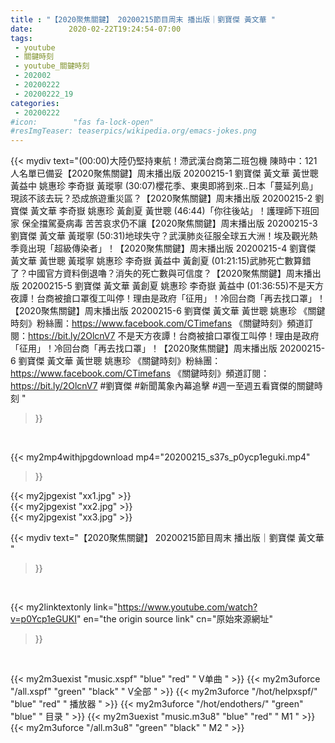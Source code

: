```yaml
---
title : "【2020聚焦關鍵】 20200215節目周末 播出版｜劉寶傑 黃文華 "
date:        2020-02-22T19:24:54-07:00
tags:
 - youtube
 - 關鍵時刻
 - youtube_關鍵時刻
 - 202002
 - 20200222
 - 20200222_19
categories:
 - 20200222
#icon:        "fas fa-lock-open"
#resImgTeaser: teaserpics/wikipedia.org/emacs-jokes.png
---
```


{{< mydiv text="(00:00)大陸仍堅持東航！滯武漢台商第二班包機 陳時中：121人名單已備妥【2020聚焦關鍵】周末播出版 20200215-1 劉寶傑 黃文華 黃世聰 黃益中 姚惠珍 李奇嶽 黃瑽寧  (30:07)櫻花季、東奧即將到來..日本「蔓延列島」現該不該去玩？恐成旅遊重災區？【2020聚焦關鍵】周末播出版 20200215-2 劉寶傑 黃文華 李奇嶽 姚惠珍 黃創夏 黃世聰  (46:44)「你往後站」！護理師下班回家 保全擋駕憂病毒 苦苦哀求仍不讓【2020聚焦關鍵】周末播出版 20200215-3 劉寶傑 黃文華 黃瑽寧  (50:31)地球失守？武漢肺炎征服全球五大洲！埃及觀光熱季竟出現「超級傳染者」！【2020聚焦關鍵】周末播出版 20200215-4 劉寶傑 黃文華 黃世聰 黃瑽寧 姚惠珍 李奇嶽 黃益中 黃創夏  (01:21:15)武肺死亡數算錯了？中國官方資料倒退嚕？消失的死亡數與可信度？【2020聚焦關鍵】周末播出版 20200215-5 劉寶傑 黃文華 黃創夏 姚惠珍 李奇嶽 黃益中  (01:36:55)不是天方夜譚！台商被搶口罩復工叫停！理由是政府「征用」！冷回台商「再去找口罩」！【2020聚焦關鍵】周末播出版 20200215-6 劉寶傑 黃文華 黃世聰 姚惠珍  《關鍵時刻》粉絲團：https://www.facebook.com/CTimefans 《關鍵時刻》頻道訂閱：https://bit.ly/2OlcnV7  不是天方夜譚！台商被搶口罩復工叫停！理由是政府「征用」！冷回台商「再去找口罩」！【2020聚焦關鍵】周末播出版 20200215-6 劉寶傑 黃文華 黃世聰 姚惠珍  《關鍵時刻》粉絲團：https://www.facebook.com/CTimefans 《關鍵時刻》頻道訂閱：https://bit.ly/2OlcnV7  #劉寶傑 #新聞萬象內幕追擊 #週一至週五看寶傑的關鍵時刻 "
>}}
<br>


{{< my2mp4withjpgdownload mp4="20200215_s37s_p0ycp1eguki.mp4"
>}}

{{< my2jpgexist "xx1.jpg" >}}<br>
{{< my2jpgexist "xx2.jpg" >}}<br>
{{< my2jpgexist "xx3.jpg" >}}<br>



{{< mydiv text="【2020聚焦關鍵】 20200215節目周末 播出版｜劉寶傑 黃文華 "
>}}
<br>

{{< my2linktextonly link="https://www.youtube.com/watch?v=p0Ycp1eGUKI"
en="the origin source link" cn="原始來源網址"
>}}


<br>

{{< my2m3uexist "music.xspf"        "blue"   "red"    " V单曲 " >}} {{< my2m3uforce "/all.xspf"         "green"  "black"  " V全部 " >}} {{< my2m3uforce "/hot/helpxspf/"    "blue"   "red"    " 播放器 " >}} {{< my2m3uforce "/hot/endothers/"   "green"  "blue"   " 目录 " >}} {{< my2m3uexist "music.m3u8"        "blue"   "red"    " M1 " >}} {{< my2m3uforce "/all.m3u8"         "green"  "black"  " M2 " >}} 

